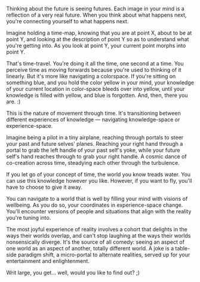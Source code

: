 Thinking about the future is seeing futures. Each image in your mind is a reflection of a very real future. When you think about what happens next, you're connecting yourself to what happens next.

Imagine holding a time-map, knowing that you are at point X, about to be at point Y, and looking at the description of point Y so as to understand what you're getting into. As you look at point Y, your current point morphs into point Y.

That's time-travel. You're doing it all the time, one second at a time. You perceive time as moving forwards because you're used to thinking of it linearly. But it's more like navigating a colorspace. If you're sitting on something blue, and you hold the color yellow in your mind, your knowledge of your current location in color-space bleeds over into yellow, until your knowledge is filled with yellow, and blue is forgotten. And, then, there you are. :)

This is the nature of movement through time. It's transitioning between different experiences of knowledge — navigating knowledge-space or experience-space.

Imagine being a pilot in a tiny airplane, reaching through portals to steer your past and future selves' planes. Reaching your right hand through a portal to grab the left handle of your past self's yoke, while your future self's hand reaches through to grab your right handle. A cosmic dance of co-creation across time, steadying each other through the turbulence.

If you let go of your concept of time, the world you know treads water. You can use this knowledge however you like. However, if you want to fly, you'll have to choose to give it away.

You can navigate to a world that is well by filling your mind with visions of wellbeing. As you do so, your coordinates in experience-space change. You'll encounter versions of people and situations that align with the reality you're tuning into.

The most joyful experience of reality involves a cohort that delights in the ways their worlds overlap, and can't stop laughing at the ways their worlds nonsensically diverge. It's the source of all comedy: seeing an aspect of one world as an aspect of another, totally different world. A joke is a table-side paradigm shift, a micro-portal to alternate realities, served up for your entertainment and enlightenment.

Writ large, you get... well, would you like to find out? ;)
